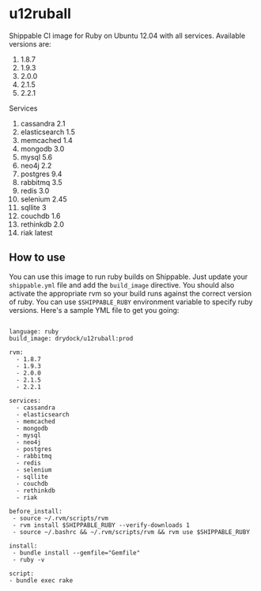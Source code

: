 u12ruball
================

Shippable CI image for Ruby on Ubuntu 12.04 with all services. Available versions are:

1. 1.8.7
2. 1.9.3
3. 2.0.0
4. 2.1.5
5. 2.2.1

Services
1. cassandra 2.1
2. elasticsearch 1.5
3. memcached 1.4
4. mongodb 3.0
5. mysql 5.6
6. neo4j 2.2
7. postgres 9.4
8. rabbitmq 3.5
9. redis 3.0
10. selenium 2.45
11. sqllite 3
12. couchdb 1.6
13. rethinkdb 2.0
14. riak latest

## How to use
You can use this image to run ruby builds on Shippable. Just update your
`shippable.yml` file and add the `build_image` directive. You should also
activate the appropriate rvm so your build runs against the
correct version of ruby. You can use `$SHIPPABLE_RUBY` environment variable to specify ruby versions. Here's a sample YML file to get you going:

````

language: ruby
build_image: drydock/u12ruball:prod

rvm:
  - 1.8.7
  - 1.9.3
  - 2.0.0
  - 2.1.5
  - 2.2.1

services:
  - cassandra
  - elasticsearch
  - memcached
  - mongodb
  - mysql
  - neo4j
  - postgres
  - rabbitmq
  - redis
  - selenium
  - sqllite
  - couchdb
  - rethinkdb
  - riak

before_install:
 - source ~/.rvm/scripts/rvm
 - rvm install $SHIPPABLE_RUBY --verify-downloads 1
 - source ~/.bashrc && ~/.rvm/scripts/rvm && rvm use $SHIPPABLE_RUBY

install:
 - bundle install --gemfile="Gemfile"
 - ruby -v

script:
- bundle exec rake

````

